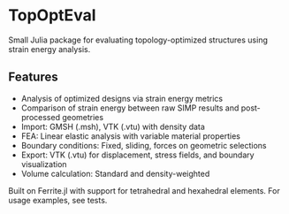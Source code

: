 # TopOptEval
Small Julia package for evaluating topology-optimized structures using strain energy analysis.
## Features
- Analysis of optimized designs via strain energy metrics
- Comparison of strain energy between raw SIMP results and post-processed geometries
- Import: GMSH (.msh), VTK (.vtu) with density data
- FEA: Linear elastic analysis with variable material properties
- Boundary conditions: Fixed, sliding, forces on geometric selections
- Export: VTK (.vtu) for displacement, stress fields, and boundary visualization
- Volume calculation: Standard and density-weighted

Built on Ferrite.jl with support for tetrahedral and hexahedral elements.
For usage examples, see tests.
